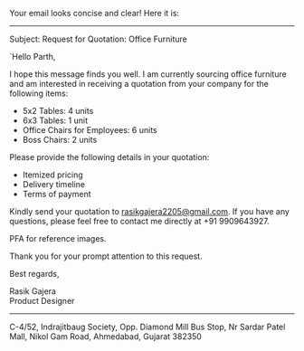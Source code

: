 Your email looks concise and clear! Here it is:

---

Subject: Request for Quotation: Office Furniture

`Hello Parth,

I hope this message finds you well. I am currently sourcing office furniture and am interested in receiving a quotation from your company for the following items:

- 5x2 Tables: 4 units
- 6x3 Tables: 1 unit
- Office Chairs for Employees: 6 units
- Boss Chairs: 2 units

Please provide the following details in your quotation:
- Itemized pricing
- Delivery timeline
- Terms of payment

Kindly send your quotation to rasikgajera2205@gmail.com. If you have any questions, please feel free to contact me directly at +91 9909643927.

PFA for reference images.

Thank you for your prompt attention to this request.

Best regards,

Rasik Gajera  
Product Designer

---

C-4/52, Indrajitbaug Society, Opp. Diamond Mill Bus Stop, Nr Sardar Patel Mall, Nikol Gam Road, Ahmedabad, Gujarat 382350